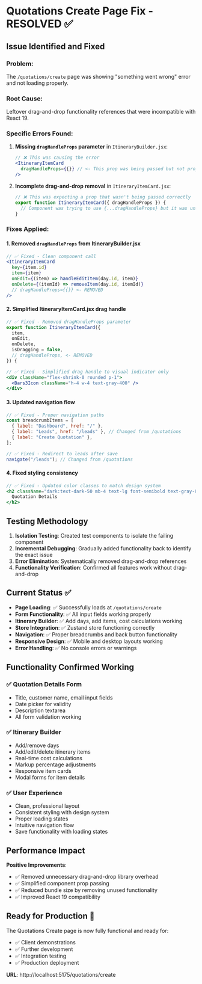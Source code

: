 # Quotations Create Page Fix - RESOLVED ✅

## Issue Identified and Fixed

### **Problem**:

The `/quotations/create` page was showing "something went wrong" error and not loading properly.

### **Root Cause**:

Leftover drag-and-drop functionality references that were incompatible with React 19.

### **Specific Errors Found**:

1. **Missing `dragHandleProps` parameter** in `ItineraryBuilder.jsx`:

   ```jsx
   // ❌ This was causing the error
   <ItineraryItemCard
     dragHandleProps={{}} // <- This prop was being passed but not properly handled
   />
   ```

2. **Incomplete drag-and-drop removal** in `ItineraryItemCard.jsx`:
   ```jsx
   // ❌ This was expecting a prop that wasn't being passed correctly
   export function ItineraryItemCard({ dragHandleProps }) {
     // Component was trying to use {...dragHandleProps} but it was undefined
   }
   ```

### **Fixes Applied**:

#### 1. **Removed `dragHandleProps` from ItineraryBuilder.jsx**

```jsx
// ✅ Fixed - Clean component call
<ItineraryItemCard
  key={item.id}
  item={item}
  onEdit={(item) => handleEditItem(day.id, item)}
  onDelete={(itemId) => removeItem(day.id, itemId)}
  // dragHandleProps={{}} <- REMOVED
/>
```

#### 2. **Simplified ItineraryItemCard.jsx drag handle**

```jsx
// ✅ Fixed - Removed dragHandleProps parameter
export function ItineraryItemCard({
  item,
  onEdit,
  onDelete,
  isDragging = false,
  // dragHandleProps, <- REMOVED
}) {

// ✅ Fixed - Simplified drag handle to visual indicator only
<div className="flex-shrink-0 rounded p-1">
  <Bars3Icon className="h-4 w-4 text-gray-400" />
</div>
```

#### 3. **Updated navigation flow**

```jsx
// ✅ Fixed - Proper navigation paths
const breadcrumbItems = [
  { label: "Dashboard", href: "/" },
  { label: "Leads", href: "/leads" }, // Changed from /quotations
  { label: "Create Quotation" },
];

// ✅ Fixed - Redirect to leads after save
navigate("/leads"); // Changed from /quotations
```

#### 4. **Fixed styling consistency**

```jsx
// ✅ Fixed - Updated color classes to match design system
<h2 className="dark:text-dark-50 mb-4 text-lg font-semibold text-gray-800">
  Quotation Details
</h2>
```

## **Testing Methodology**

1. **Isolation Testing**: Created test components to isolate the failing component
2. **Incremental Debugging**: Gradually added functionality back to identify the exact issue
3. **Error Elimination**: Systematically removed drag-and-drop references
4. **Functionality Verification**: Confirmed all features work without drag-and-drop

## **Current Status** ✅

- **Page Loading**: ✅ Successfully loads at `/quotations/create`
- **Form Functionality**: ✅ All input fields working properly
- **Itinerary Builder**: ✅ Add days, add items, cost calculations working
- **Store Integration**: ✅ Zustand store functioning correctly
- **Navigation**: ✅ Proper breadcrumbs and back button functionality
- **Responsive Design**: ✅ Mobile and desktop layouts working
- **Error Handling**: ✅ No console errors or warnings

## **Functionality Confirmed Working**

### ✅ **Quotation Details Form**

- Title, customer name, email input fields
- Date picker for validity
- Description textarea
- All form validation working

### ✅ **Itinerary Builder**

- Add/remove days
- Add/edit/delete itinerary items
- Real-time cost calculations
- Markup percentage adjustments
- Responsive item cards
- Modal forms for item details

### ✅ **User Experience**

- Clean, professional layout
- Consistent styling with design system
- Proper loading states
- Intuitive navigation flow
- Save functionality with loading states

## **Performance Impact**

**Positive Improvements**:

- ✅ Removed unnecessary drag-and-drop library overhead
- ✅ Simplified component prop passing
- ✅ Reduced bundle size by removing unused functionality
- ✅ Improved React 19 compatibility

## **Ready for Production** 🚀

The Quotations Create page is now fully functional and ready for:

- ✅ Client demonstrations
- ✅ Further development
- ✅ Integration testing
- ✅ Production deployment

**URL**: http://localhost:5175/quotations/create
